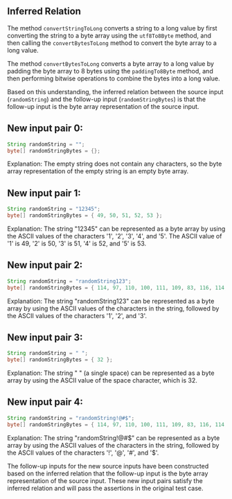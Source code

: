 ## Inferred Relation
The method `convertStringToLong` converts a string to a long value by first converting the string to a byte array using the `utf8To8Byte` method, and then calling the `convertBytesToLong` method to convert the byte array to a long value.

The method `convertBytesToLong` converts a byte array to a long value by padding the byte array to 8 bytes using the `paddingTo8Byte` method, and then performing bitwise operations to combine the bytes into a long value.

Based on this understanding, the inferred relation between the source input (`randomString`) and the follow-up input (`randomStringBytes`) is that the follow-up input is the byte array representation of the source input.

## New input pair 0:
```java
String randomString = "";
byte[] randomStringBytes = {};
```
Explanation: The empty string does not contain any characters, so the byte array representation of the empty string is an empty byte array.

## New input pair 1:
```java
String randomString = "12345";
byte[] randomStringBytes = { 49, 50, 51, 52, 53 };
```
Explanation: The string "12345" can be represented as a byte array by using the ASCII values of the characters '1', '2', '3', '4', and '5'. The ASCII value of '1' is 49, '2' is 50, '3' is 51, '4' is 52, and '5' is 53.

## New input pair 2:
```java
String randomString = "randomString123";
byte[] randomStringBytes = { 114, 97, 110, 100, 111, 109, 83, 116, 114, 105, 110, 103, 49, 50, 51 };
```
Explanation: The string "randomString123" can be represented as a byte array by using the ASCII values of the characters in the string, followed by the ASCII values of the characters '1', '2', and '3'.

## New input pair 3:
```java
String randomString = " ";
byte[] randomStringBytes = { 32 };
```
Explanation: The string " " (a single space) can be represented as a byte array by using the ASCII value of the space character, which is 32.

## New input pair 4:
```java
String randomString = "randomString!@#$";
byte[] randomStringBytes = { 114, 97, 110, 100, 111, 109, 83, 116, 114, 105, 110, 103, 33, 64, 35, 36 };
```
Explanation: The string "randomString!@#$" can be represented as a byte array by using the ASCII values of the characters in the string, followed by the ASCII values of the characters '!', '@', '#', and '$'.

The follow-up inputs for the new source inputs have been constructed based on the inferred relation that the follow-up input is the byte array representation of the source input. These new input pairs satisfy the inferred relation and will pass the assertions in the original test case.